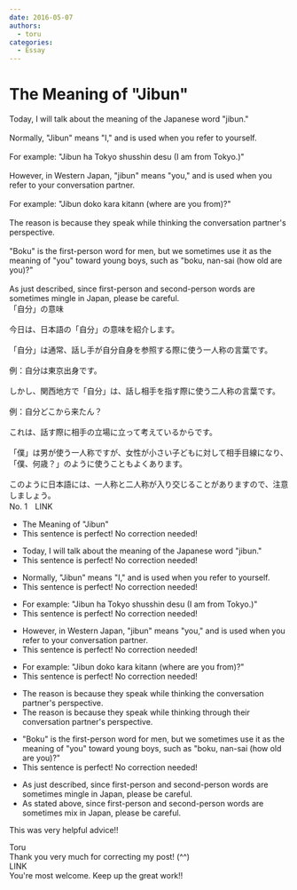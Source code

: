 ```yaml
---
date: 2016-05-07
authors:
  - toru
categories:
  - Essay
---
```


<h1 id="subject_show">The Meaning of "Jibun"</h1>
<div class="date" hidden>May 7, 2016 15:03</div>
<div id="post"><div id="body_show_ori">
Today, I will talk about the meaning of the Japanese word "jibun."<br/><br/>Normally, "Jibun" means "I," and is used when you refer to yourself.<br/><br/>For example: "Jibun ha Tokyo shusshin desu (I am from Tokyo.)"<br/><br/>However, in Western Japan, "jibun" means "you," and is used when you refer to your conversation partner.<br/><br/>For example: "Jibun doko kara kitann (where are you from)?"<br/><br/>The reason is because they speak while thinking the conversation partner's perspective.<br/><br/>"Boku" is the first-person word for men, but we sometimes use it as the meaning of "you" toward young boys, such as "boku, nan-sai (how old are you)?"<br/><br/>As just described, since first-person and second-person words are sometimes mingle in Japan, please be careful.
</div></div>

<!-- more -->

<div id="post_ja"><div id="body_show_mo">
「自分」の意味<br/><br/>今日は、日本語の「自分」の意味を紹介します。<br/><br/>「自分」は通常、話し手が自分自身を参照する際に使う一人称の言葉です。<br/><br/>例：自分は東京出身です。<br/><br/>しかし、関西地方で「自分」は、話し相手を指す際に使う二人称の言葉です。<br/><br/>例：自分どこから来たん？<br/><br/>これは、話す際に相手の立場に立って考えているからです。<br/><br/>「僕」は男が使う一人称ですが、女性が小さい子どもに対して相手目線になり、「僕、何歳？」のように使うこともよくあります。<br/><br/>このように日本語には、一人称と二人称が入り交じることがありますので、注意しましょう。
</div></div>
<div id="block"><div class="first_name"> No. 1　<span class="just_name">LINK</span></div><div id="block2">
<ul class="correction_field">
<li class="incorrect">The Meaning of "Jibun"</li>
<li class="corrected perfect">This sentence is perfect! No correction needed!</li>
</ul>
<ul class="correction_field">
<li class="incorrect">Today, I will talk about the meaning of the Japanese word "jibun."</li>
<li class="corrected perfect">This sentence is perfect! No correction needed!</li>
</ul>
<ul class="correction_field">
<li class="incorrect">Normally, "Jibun" means "I," and is used when you refer to yourself.</li>
<li class="corrected perfect">This sentence is perfect! No correction needed!</li>
</ul>
<ul class="correction_field">
<li class="incorrect">For example: "Jibun ha Tokyo shusshin desu (I am from Tokyo.)"</li>
<li class="corrected perfect">This sentence is perfect! No correction needed!</li>
</ul>
<ul class="correction_field">
<li class="incorrect">However, in Western Japan, "jibun" means "you," and is used when you refer to your conversation partner.</li>
<li class="corrected perfect">This sentence is perfect! No correction needed!</li>
</ul>
<ul class="correction_field">
<li class="incorrect">For example: "Jibun doko kara kitann (where are you from)?"</li>
<li class="corrected perfect">This sentence is perfect! No correction needed!</li>
</ul>
<ul class="correction_field">
<li class="incorrect">The reason is because they speak while thinking the conversation partner's perspective.</li>
<li class="corrected correct">
The reason is because they speak while thinking <span class="f_blue">through their</span> conversation partner's perspective.
</li>
</ul>
<ul class="correction_field">
<li class="incorrect">"Boku" is the first-person word for men, but we sometimes use it as the meaning of "you" toward young boys, such as "boku, nan-sai (how old are you)?"</li>
<li class="corrected perfect">This sentence is perfect! No correction needed!</li>
</ul>
<ul class="correction_field">
<li class="incorrect">As just described, since first-person and second-person words are sometimes mingle in Japan, please be careful.</li>
<li class="corrected correct">
As <span class="f_blue">stated above</span>, since first-person and second-person words <span class="sline">are</span> sometimes <span class="f_blue">mix </span>in Japan, please be careful.
</li>
</ul>
<p class="comment_small">
 This was very helpful advice!!
</p>

</div><div class="name"><span class="just_name">Toru</span><br>
Thank you very much for correcting my post! (^^)
</div>
<div class="name"><span class="just_name">LINK</span><br>
You're most welcome. Keep up the great work!!
</div>
</div>
